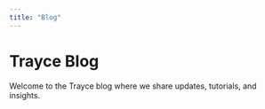 ```yaml
---
title: "Blog"
---
```


# Trayce Blog

Welcome to the Trayce blog where we share updates, tutorials, and insights.
